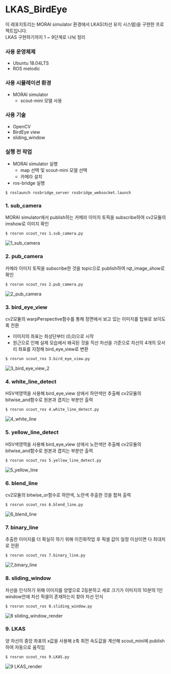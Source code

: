 # LKAS_BirdEye
이 레포지토리는 MORAI simulator 환경에서 LKAS(차선 유지 시스템)을 구현한 프로젝트입니다.<br>
LKAS 구현하기까지 1 ~ 9단계로 나눠 정리 

### 사용 운영체제
- Ubuntu 18.04LTS
- ROS melodic
### 사용 시뮬레이션 환경
- MORAI simulator
    - scout-mini 모델 사용
### 사용 기술
- OpenCV
- BirdEye view
- sliding_window

### 실행 전 작업
- MORAI simulator 실행
    - map 선택 및 scout-mini 모델 선택
    - 카메라 설치
- ros-bridge 실행
```
$ roslaunch rosbridge_server rosbridge_websocket.launch
```

### 1. sub_camera
MORAI simulator에서 publish하는 카메라 이미지 토픽을 subscribe하여 cv2모듈의 imshow로 이미지 확인
```
$ rosrun scout_ros 1.sub_camera.py
```

![1_sub_camera](https://github.com/Choi0914/LKAS_Sliding_Window/assets/121415776/0607e11c-c123-4c7b-b65e-693c20a955f0)

### 2. pub_camera
카메라 이미지 토픽을 subscribe한 것을 topic으로 publish하여 rqt_image_show로 확인
```
$ rosrun scout_ros 2.pub_camera.py
```

![2_pub_camera](https://github.com/Choi0914/LKAS_Sliding_Window/assets/121415776/d555ba0a-f59b-4de1-9c3f-21a981334533)

### 3. bird_eye_view
cv2모듈의 warpPerspective함수를 통해 정면에서 보고 있는 이미지를 탑뷰로 보이도록 전환
- 이미지의 좌표는 좌상단부터 (0,0)으로 시작
- 원근으로 인해 실제 모습에서 왜곡된 것을 직선 차선을 기준으로 차선의 4개의 모서리 좌표를 지정해 bird_eye_view로 변환
```
$ rosrun scout_ros 3.bird_eye_view.py
```

![3_bird_eye_view_2](https://github.com/Choi0914/LKAS_Sliding_Window/assets/121415776/11bdf115-859d-409b-8d39-5b39bd7b2439)

### 4. white_line_detect
HSV색영역을 사용해 bird_eye_view 상에서 하얀색만 추출해 cv2모듈의 bitwise_and함수로 원본과 겹치는 부분만 출력
```
$ rosrun scout_ros 4.white_line_detect.py
```

![4_white_line](https://github.com/Choi0914/LKAS_Sliding_Window/assets/121415776/62ca7f29-cb54-4fb1-b59e-a908040c4779)

### 5. yellow_line_detect
HSV색영역을 사용해 bird_eye_view 상에서 노란색만 추출해 cv2모듈의 bitwise_and함수로 원본과 겹치는 부분만 출력
```
$ rosrun scout_ros 5.yellow_line_detect.py
```

![5_yellow_line](https://github.com/Choi0914/LKAS_Sliding_Window/assets/121415776/b4925159-b140-4b89-ad1f-31c9f4c20838)

### 6. blend_line
cv2모듈의 bitwise_or함수로 하얀색, 노란색 추출한 것을 합쳐 출력
```
$ rosrun scout_ros 6.blend_line.py
```

![6_blend_line](https://github.com/Choi0914/LKAS_Sliding_Window/assets/121415776/7eff0932-60b5-4043-a42e-6913ac202287)

### 7. binary_line
추출한 이미지를 더 확실히 하기 위해 이진화작업 후 픽셀 값이 일정 이상이면 다 최대치로 전환
```
$ rosrun scout_ros 7.binary_line.py
```

![7_binary_line](https://github.com/Choi0914/LKAS_Sliding_Window/assets/121415776/228b7827-bacc-4efe-8183-648b7be58e2e)

### 8. sliding_window
차선을 인식하기 위해 이미지를 양옆으로 2등분하고 세로 크기가 이미지의 10분의 1인 window안에 차선 픽셀이 존재하는지 찾아 차선 인식
```
$ rosrun scout_ros 8.sliding_window.py
```

![8 sliding_window_render](https://github.com/Choi0914/LKAS_Sliding_Window/assets/121415776/411bf965-d36d-4201-8642-a7135504a084)

### 9. LKAS
양 차선의 중앙 좌표의 x값을 사용해 z축 회전 속도값을 계산해 scout_mini에 publish하여 자동으로 움직임
```
$ rosrun scout_ros 9.LKAS.py
```
![9 LKAS_render](https://github.com/Choi0914/LKAS_Sliding_Window/assets/121415776/01b56ec5-3b2a-4d45-8336-e4b509db8ad0)
